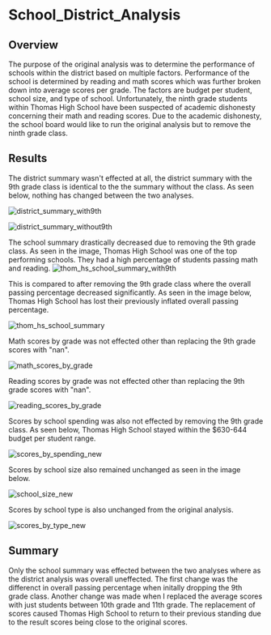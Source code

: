 # School_District_Analysis

## Overview

The purpose of the original analysis was to determine the performance of schools within the district based on multiple factors. Performance of the school is determined by reading and math scores which was further broken down into average scores per grade. The factors are budget per student, school size, and type of school. Unfortunately, the ninth grade students within Thomas High School have been suspected of academic dishonesty concerning their math and reading scores. Due to the academic dishonesty, the school board would like to run the original analysis but to remove the ninth grade class.

## Results

The district summary wasn't effected at all, the district summary with the 9th grade class is identical to the the summary without the class. As seen below, nothing has changed between the two analyses.

![district_summary_with9th](https://user-images.githubusercontent.com/87910875/134793583-c35d7fe6-1c61-48a0-aaea-31773496d89e.png)

![district_summary_without9th](https://user-images.githubusercontent.com/87910875/134793584-8ca28168-2fbe-418a-95bf-d61cf1f54772.png)


The school summary drastically decreased due to removing the 9th grade class. As seen in the image, Thomas High School was one of the top performing schools. They had a high percentage of students passing math and reading.
![thom_hs_school_summary_with9th](https://user-images.githubusercontent.com/87910875/134793183-ce285b2e-4788-4eeb-b664-48d3c7fe2359.png)

This is compared to after removing the 9th grade class where the overall passing percentage decreased significantly. As seen in the image below, Thomas High School has lost their previously inflated overall passing percentage.

![thom_hs_school_summary](https://user-images.githubusercontent.com/87910875/134793231-9a6bc834-195f-4411-ae4e-6c71999ed154.png)

Math scores by grade was not effected other than replacing the 9th grade scores with "nan".

![math_scores_by_grade](https://user-images.githubusercontent.com/87910875/134794244-83f34ce9-b808-4e26-86ac-45ec2711d35a.png)

Reading scores by grade was not effected other than replacing the 9th grade scores with "nan".

![reading_scores_by_grade](https://user-images.githubusercontent.com/87910875/134794253-3182d1f6-4699-47a1-a781-33f961e903d6.png)

Scores by school spending was also not effected by removing the 9th grade class. As seen below, Thomas High School stayed within the $630-644 budget per student range.

![scores_by_spending_new](https://user-images.githubusercontent.com/87910875/134794265-0b8dd4be-e388-4658-bb99-34e96a6f6827.png)


Scores by school size also remained unchanged as seen in the image below.

![school_size_new](https://user-images.githubusercontent.com/87910875/134794270-d7da6e6c-d6f8-4022-a859-e99581fef113.png)

Scores by school type is also unchanged from the original analysis.

![scores_by_type_new](https://user-images.githubusercontent.com/87910875/134794278-fb253e1f-126e-4d2e-b462-fa370bf01b19.png)

## Summary

Only the school summary was effected between the two analyses where as the district analysis was overall uneffected. The first change was the differenct in overall passing percentage when initally dropping the 9th grade class. Another change was made when I replaced the average scores with just students between 10th grade and 11th grade. The replacement of scores caused Thomas High School to return to their previous standing due to the result scores being close to the original scores.


